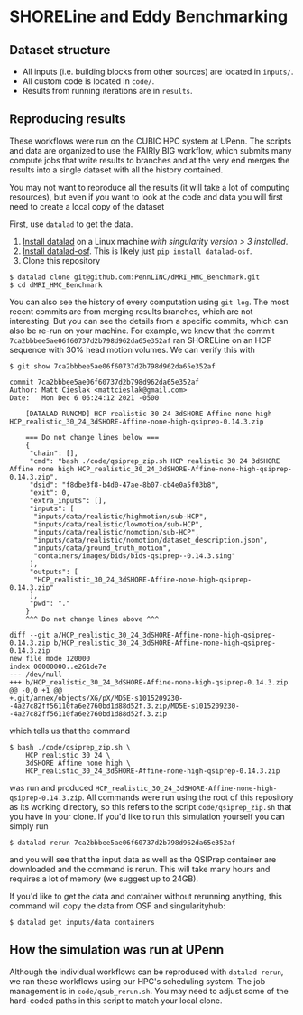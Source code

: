 # SHORELine and Eddy Benchmarking

## Dataset structure

- All inputs (i.e. building blocks from other sources) are located in
  `inputs/`.
- All custom code is located in `code/`.
- Results from running iterations are in `results`.

## Reproducing results

These workflows were run on the CUBIC HPC system at UPenn. The scripts and data
are organized to use the FAIRly BIG workflow, which submits many compute jobs
that write results to branches and at the very end merges the results into 
a single dataset with all the history contained.

You may not want to reproduce all the results (it will take a lot of computing resources),
but even if you want to look at the code and data you will first need to create a local
copy of the dataset

First, use `datalad` to get the data. 

 1. [Install datalad](http://handbook.datalad.org/en/latest/intro/installation.html) on a 
    Linux machine *with singularity version > 3 installed*.
 2. [Install datalad-osf](http://docs.datalad.org/projects/osf/en/latest/settingup.html#installation).
    This is likely just `pip install datalad-osf`.
 3. Clone this repository
```
$ datalad clone git@github.com:PennLINC/dMRI_HMC_Benchmark.git
$ cd dMRI_HMC_Benchmark
```

You can also see the history of every computation using `git log`. The most
recent commits are from merging results branches, which are not interesting.
But you can see the details from a specific commits, which can also be 
re-run on your machine.  For example, we know that the commit `7ca2bbbee5ae06f60737d2b798d962da65e352af`
ran SHORELine on an HCP sequence with 30% head motion volumes. We can
verify this with 

```
$ git show 7ca2bbbee5ae06f60737d2b798d962da65e352af

commit 7ca2bbbee5ae06f60737d2b798d962da65e352af
Author: Matt Cieslak <mattcieslak@gmail.com>
Date:   Mon Dec 6 06:24:12 2021 -0500

    [DATALAD RUNCMD] HCP realistic 30 24 3dSHORE Affine none high HCP_realistic_30_24_3dSHORE-Affine-none-high-qsiprep-0.14.3.zip

    === Do not change lines below ===
    {
     "chain": [],
     "cmd": "bash ./code/qsiprep_zip.sh HCP realistic 30 24 3dSHORE Affine none high HCP_realistic_30_24_3dSHORE-Affine-none-high-qsiprep-0.14.3.zip",
     "dsid": "f8dbe3f8-b4d0-47ae-8b07-cb4e0a5f03b8",
     "exit": 0,
     "extra_inputs": [],
     "inputs": [
      "inputs/data/realistic/highmotion/sub-HCP",
      "inputs/data/realistic/lowmotion/sub-HCP",
      "inputs/data/realistic/nomotion/sub-HCP",
      "inputs/data/realistic/nomotion/dataset_description.json",
      "inputs/data/ground_truth_motion",
      "containers/images/bids/bids-qsiprep--0.14.3.sing"
     ],
     "outputs": [
      "HCP_realistic_30_24_3dSHORE-Affine-none-high-qsiprep-0.14.3.zip"
     ],
     "pwd": "."
    }
    ^^^ Do not change lines above ^^^

diff --git a/HCP_realistic_30_24_3dSHORE-Affine-none-high-qsiprep-0.14.3.zip b/HCP_realistic_30_24_3dSHORE-Affine-none-high-qsiprep-0.14.3.zip
new file mode 120000
index 00000000..e261de7e
--- /dev/null
+++ b/HCP_realistic_30_24_3dSHORE-Affine-none-high-qsiprep-0.14.3.zip
@@ -0,0 +1 @@
+.git/annex/objects/XG/pX/MD5E-s1015209230--4a27c82ff56110fa6e2760bd1d88d52f.3.zip/MD5E-s1015209230--4a27c82ff56110fa6e2760bd1d88d52f.3.zip
```

which tells us that the command

```
$ bash ./code/qsiprep_zip.sh \
    HCP realistic 30 24 \
    3dSHORE Affine none high \
    HCP_realistic_30_24_3dSHORE-Affine-none-high-qsiprep-0.14.3.zip

```

was run and produced `HCP_realistic_30_24_3dSHORE-Affine-none-high-qsiprep-0.14.3.zip`.
All commands were run using the root of this repository as its working directory,
so this refers to the script `code/qsiprep_zip.sh` that you have in your clone.
If you'd like to run this simulation yourself you can simply run

```
$ datalad rerun 7ca2bbbee5ae06f60737d2b798d962da65e352af
```

and you will see that the input data as well as the QSIPrep container are 
downloaded and the command is rerun. This will take many hours and requires
a lot of memory (we suggest up to 24GB). 

If you'd like to get the data and container without rerunning anything, this
command will copy the data from OSF and singularityhub:

```
$ datalad get inputs/data containers
```

## How the simulation was run at UPenn

Although the individual workflows can be reproduced with `datalad rerun`,
we ran these workflows using our HPC's scheduling system. The job management
is in `code/qsub_rerun.sh`. You may need to adjust some of the hard-coded
paths in this script to match your local clone. 